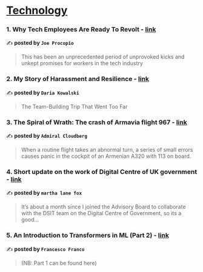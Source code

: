 
<h1><a href=https://medium.com/tag/technology/recommended target="_blank" rel="noopener noreferrer">Technology</a></h1>
<h3>1. Why Tech Employees Are Ready To Revolt - <a href="https://medium.com/entrepreneur-s-handbook/why-tech-employees-are-ready-to-revolt-a85c4e41794d" target="_blank" rel="noopener noreferrer">link</a></h3>

✍️ **posted by `Joe Procopio`**

<blockquote>This has been an unprecedented period of unprovoked kicks and unkept promises for workers in the tech industry</blockquote>

<h3>2. My Story of Harassment and Resilience - <a href="https://medium.com/human-parts/my-story-of-harassment-and-resilience-187bd15400ce" target="_blank" rel="noopener noreferrer">link</a></h3>

✍️ **posted by `Daria Kowalski`**

<blockquote>The Team-Building Trip That Went Too Far</blockquote>

<h3>3. The Spiral of Wrath: The crash of Armavia flight 967 - <a href="https://medium.com/@admiralcloudberg/the-spiral-of-wrath-the-crash-of-armavia-flight-967-c7d84541f0f7" target="_blank" rel="noopener noreferrer">link</a></h3>

✍️ **posted by `Admiral Cloudberg`**

<blockquote>When a routine flight takes an abnormal turn, a series of small errors causes panic in the cockpit of an Armenian A320 with 113 on board.</blockquote>

<h3>4. Short update on the work of Digital Centre of UK government - <a href="https://medium.com/@marthalanefox/short-update-on-the-work-of-digital-centre-of-uk-government-4bcdb198fbac" target="_blank" rel="noopener noreferrer">link</a></h3>

✍️ **posted by `martha lane fox`**

<blockquote>It’s about a month since I joined the Advisory Board to collaborate with the DSIT team on the Digital Centre of Government, so its a good…</blockquote>

<h3>5. An Introduction to Transformers in ML (Part 2) - <a href="https://medium.com/h7w/an-introduction-to-transformers-in-ml-part-2-6be9a396b7c5" target="_blank" rel="noopener noreferrer">link</a></h3>

✍️ **posted by `Francesco Franco`**

<blockquote>(NB: Part 1 can be found here)</blockquote>


